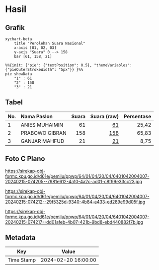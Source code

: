 # Hasil

## Grafik

```mermaid
xychart-beta
    title "Perolehan Suara Nasional"
    x-axis [01, 02, 03]
    y-axis "Suara" 0 --> 158
    bar [61, 158, 21]
```

```mermaid
%%{init: {"pie": {"textPosition": 0.5}, "themeVariables": {"pieOuterStrokeWidth": "5px"}} }%%
pie showData
    "1" : 61
    "2" : 158
    "3" : 21
```

## Tabel

| No. | Nama Paslon    | Suara | Suara (raw) | Persentase |
|:--- |:-------------- | -----:| -----------:| ----------:|
| 1   | ANIES MUHAIMIN | 61    | [61][p-1]   | 25,42      |
| 2   | PRABOWO GIBRAN | 158   | [158][p-2]  | 65,83      |
| 3   | GANJAR MAHFUD  | 21    | [21][p-3]   | 8,75       |


[p-1]: https://github.com/gigit-pemilu/pemilu-2024/blob/main/pilpres/hitung-suara/sub/64-kalimantan-timur/sub/01-paser/sub/04-tanah-grogot/sub/2004-tanah-periuk/sub/007-tps/sub/paslon-1.txt
[p-2]: https://github.com/gigit-pemilu/pemilu-2024/blob/main/pilpres/hitung-suara/sub/64-kalimantan-timur/sub/01-paser/sub/04-tanah-grogot/sub/2004-tanah-periuk/sub/007-tps/sub/paslon-2.txt
[p-3]: https://github.com/gigit-pemilu/pemilu-2024/blob/main/pilpres/hitung-suara/sub/64-kalimantan-timur/sub/01-paser/sub/04-tanah-grogot/sub/2004-tanah-periuk/sub/007-tps/sub/paslon-3.txt

## Foto C Plano

https://sirekap-obj-formc.kpu.go.id/d61e/pemilu/ppwp/64/01/04/20/04/6401042004007-20240215-074205--7981e612-4a10-4a2c-ad01-c8f99e33cc23.jpg

https://sirekap-obj-formc.kpu.go.id/d61e/pemilu/ppwp/64/01/04/20/04/6401042004007-20240215-074212--29f5325d-9340-4b84-a433-ed289e99d05f.jpg

https://sirekap-obj-formc.kpu.go.id/d61e/pemilu/ppwp/64/01/04/20/04/6401042004007-20240215-074217--dd01afeb-4b07-421b-9bd8-ebd440882f7b.jpg


## Metadata

| Key        | Value               |
| ---------- | ------------------- |
| Time Stamp | 2024-02-20 16:00:00 |



